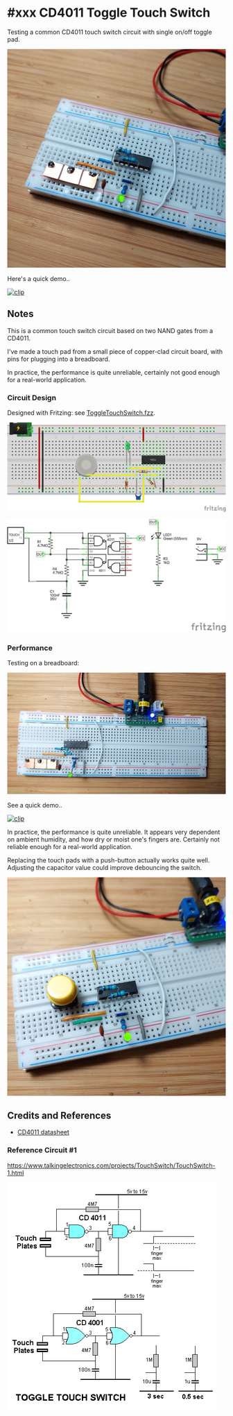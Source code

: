 # #xxx CD4011 Toggle Touch Switch

Testing a common CD4011 touch switch circuit with single on/off toggle pad.

![Build](./assets/ToggleTouchSwitch_build.jpg?raw=true)

Here's a quick demo..

[![clip](https://img.youtube.com/vi/CWf8M0lE_Rc/0.jpg)](https://www.youtube.com/watch?v=CWf8M0lE_Rc)

## Notes

This is a common touch switch circuit based on two NAND gates from a CD4011.

I've made a touch pad from a small piece of copper-clad circuit board, with pins
for plugging into a breadboard.

In practice, the performance is quite unreliable, certainly not good enough for a real-world application.

### Circuit Design

Designed with Fritzing: see [ToggleTouchSwitch.fzz](./ToggleTouchSwitch.fzz).

![bb](./assets/ToggleTouchSwitch_bb.jpg?raw=true)

![schematic](./assets/ToggleTouchSwitch_schematic.jpg?raw=true)

### Performance

Testing on a breadboard:

![bb_build](./assets/ToggleTouchSwitch_bb_build.jpg?raw=true)

See a quick demo..

[![clip](https://img.youtube.com/vi/CWf8M0lE_Rc/0.jpg)](https://www.youtube.com/watch?v=CWf8M0lE_Rc)

In practice, the performance is quite unreliable. It appears very dependent on ambient humidity, and how dry or moist one's fingers are.
Certainly not reliable enough for a real-world application.

Replacing the touch pads with a push-button actually works quite well. Adjusting the capacitor value could improve debouncing the switch.

![bb_alt](./assets/ToggleTouchSwitch_bb_alt.jpg?raw=true)

## Credits and References

* [CD4011 datasheet](https://www.futurlec.com/4000Series/CD4011.shtml)

### Reference Circuit #1

<https://www.talkingelectronics.com/projects/TouchSwitch/TouchSwitch-1.html>

[![Toggle_touch_sw1](assets/Toggle_touch_sw1.gif)](https://www.talkingelectronics.com/projects/TouchSwitch/TouchSwitch-1.html)
